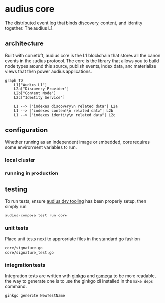 # audius core

The distributed event log that binds discovery, content, and identity together. The audius L1.

## architecture

Built with cometbft, audius core is the L1 blockchain that stores all the canon events in the audius protocol. The core is the library that allows you to build node types around this source, publish events, index data, and materialize views that then power audius applications.

```mermaid
graph TD
    L1["Audius L1"]
    L2a["Discovery Provider"]
    L2b["Content Node"]
    L2c["Identity Service"]

    L1 --> |"indexes discovery\n related data"| L2a
    L1 --> |"indexes content\n related data"| L2b
    L1 --> |"indexes identity\n related data"| L2c

```

## configuration

Whether running as an independent image or embedded, core requires some environment variables to run.

### local cluster

### running in production


## testing

To run tests, ensure [audius dev tooling](https://github.com/AudiusProject/audius-protocol/blob/main/dev-tools/README.md) has been properly setup, then simply run 

```bash
audius-compose test run core
```

### unit tests

Place unit tests next to appropriate files in the standard go fashion

```bash
core/signature.go
core/signature_test.go
```

### integration tests

Integration tests are written with [ginkgo](https://github.com/onsi/ginkgo) and [gomega](https://github.com/onsi/gomega) to be more readable, the way to generate one is to use the ginkgo cli installed in the `make deps` command.

```bash
ginkgo generate NewTestName
```
